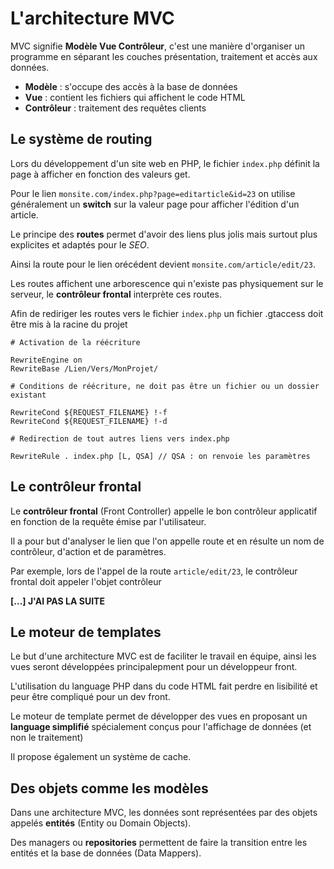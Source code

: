 # L'architecture MVC

MVC signifie **Modèle Vue Contrôleur**, c'est une manière d'organiser un programme en séparant les couches présentation, traitement et accès aux données.

- **Modèle** : s'occupe des accès à la base de données
- **Vue** : contient les fichiers qui affichent le code HTML
- **Contrôleur** : traitement des requêtes clients

## Le système de routing

Lors du développement d'un site web en PHP, le fichier `index.php` définit la page à afficher en fonction des valeurs get.

Pour le lien `monsite.com/index.php?page=editarticle&id=23` on utilise généralement un **switch** sur la valeur page pour afficher l'édition d'un article.

Le principe des **routes** permet d'avoir des liens plus jolis mais surtout plus explicites et adaptés pour le *SEO*.

Ainsi la route pour le lien orécédent devient `monsite.com/article/edit/23`.

Les routes affichent une arborescence qui n'existe pas physiquement sur le serveur, le **contrôleur frontal** interprète ces routes.

Afin de rediriger les routes vers le fichier `index.php` un fichier .gtaccess doit être mis à la racine du projet

```
# Activation de la réécriture

RewriteEngine on
RewriteBase /Lien/Vers/MonProjet/

# Conditions de réécriture, ne doit pas être un fichier ou un dossier existant

RewriteCond ${REQUEST_FILENAME} !-f
RewriteCond ${REQUEST_FILENAME} !-d

# Redirection de tout autres liens vers index.php

RewriteRule . index.php [L, QSA] // QSA : on renvoie les paramètres
```

## Le contrôleur frontal

Le **contrôleur frontal** (Front Controller) appelle le bon contrôleur applicatif en fonction de la requête émise par l'utilisateur.

Il a pour but d'analyser le lien que l'on appelle route et en résulte un nom de contrôleur, d'action et de paramètres.

Par exemple, lors de l'appel de la route `article/edit/23`, le contrôleur frontal doit appeler l'objet contrôleur 

**[...] J'AI PAS LA SUITE**


## Le moteur de templates

Le but d'une architecture MVC est de faciliter le travail en équipe, ainsi les vues seront développées principalepment pour un développeur front.

L'utilisation du language PHP dans du code HTML fait perdre en lisibilité et peur être compliqué pour un dev front.

Le moteur de template permet de développer des vues en proposant un **language simplifié** spécialement conçus pour l'affichage de données (et non le traitement)

Il propose également un système de cache.


## Des objets comme les modèles

Dans une architecture MVC, les données sont représentées par des objets appelés **entités** (Entity ou Domain Objects).

Des managers ou **repositories** permettent de faire la transition entre les entités et la base de données (Data Mappers).